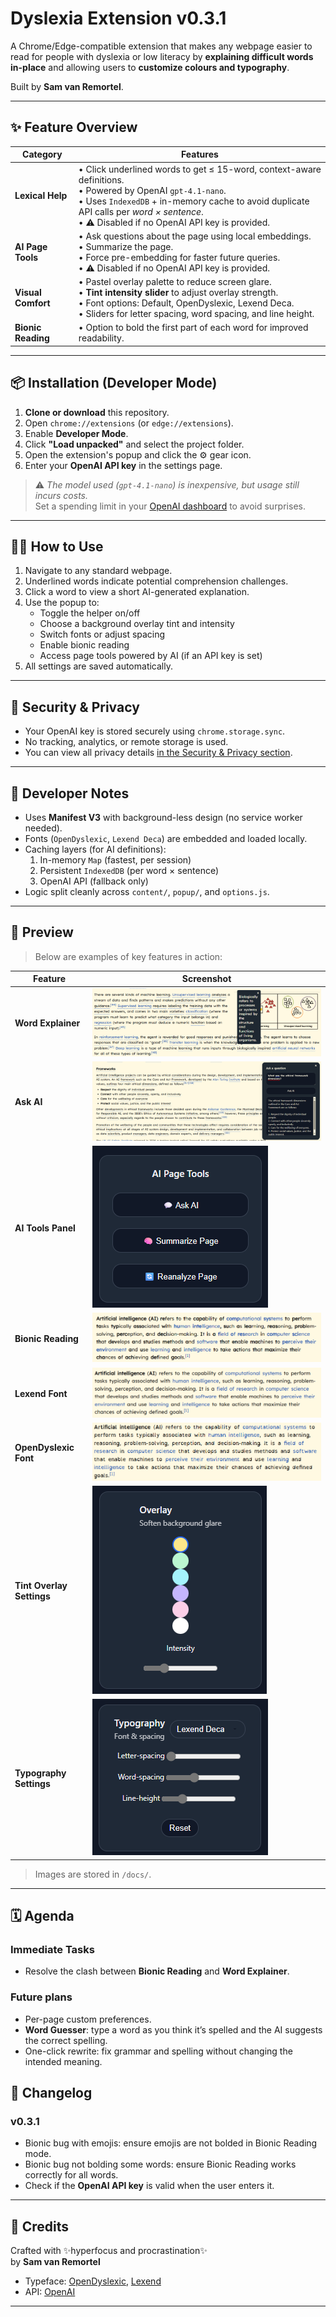 # Dyslexia Extension v0.3.1

A Chrome/Edge-compatible extension that makes any webpage easier to read for people with dyslexia or low literacy by **explaining difficult words in-place** and allowing users to **customize colours and typography**.

Built by **Sam van Remortel**.

---

## ✨ Feature Overview

| Category          | Features |
|------------------|----------|
| **Lexical Help** | • Click underlined words to get ≤ 15-word, context-aware definitions.<br>• Powered by OpenAI `gpt-4.1-nano`.<br>• Uses `IndexedDB` + in-memory cache to avoid duplicate API calls per *word × sentence*. <br>• ⚠️ Disabled if no OpenAI API key is provided. |
| **AI Page Tools** | • Ask questions about the page using local embeddings.<br>• Summarize the page.<br>• Force pre-embedding for faster future queries.<br>• ⚠️ Disabled if no OpenAI API key is provided. |
| **Visual Comfort** | • Pastel overlay palette to reduce screen glare.<br>• **Tint intensity slider** to adjust overlay strength.<br>• Font options: Default, OpenDyslexic, Lexend Deca.<br>• Sliders for letter spacing, word spacing, and line height. |
| **Bionic Reading** | • Option to bold the first part of each word for improved readability. |

---

## 📦 Installation (Developer Mode)

1. **Clone or download** this repository.
2. Open `chrome://extensions` (or `edge://extensions`).
3. Enable **Developer Mode**.
4. Click **"Load unpacked"** and select the project folder.
5. Open the extension's popup and click the ⚙️ gear icon.
6. Enter your **OpenAI API key** in the settings page.

> ⚠️ *The model used (`gpt-4.1-nano`) is inexpensive, but usage still incurs costs.*  
> Set a spending limit in your [OpenAI dashboard](https://platform.openai.com/account/billing/limits) to avoid surprises.

---

## 🧑‍🏫 How to Use

1. Navigate to any standard webpage.
2. Underlined words indicate potential comprehension challenges.
3. Click a word to view a short AI-generated explanation.
4. Use the popup to:
   * Toggle the helper on/off
   * Choose a background overlay tint and intensity
   * Switch fonts or adjust spacing
   * Enable bionic reading
   * Access page tools powered by AI (if an API key is set)
5. All settings are saved automatically.

---

## 🔐 Security & Privacy

* Your OpenAI key is stored securely using `chrome.storage.sync`.
* No tracking, analytics, or remote storage is used.
* You can view all privacy details [in the Security & Privacy section](./security.html).

---

## 🔧 Developer Notes

* Uses **Manifest V3** with background-less design (no service worker needed).
* Fonts (`OpenDyslexic`, `Lexend Deca`) are embedded and loaded locally.
* Caching layers (for AI definitions):
  1. In-memory `Map` (fastest, per session)
  2. Persistent `IndexedDB` (per word × sentence)
  3. OpenAI API (fallback only)
* Logic split cleanly across `content/`, `popup/`, and `options.js`.

---

## 📸 Preview

> Below are examples of key features in action:

| Feature | Screenshot |
|--------|------------|
| **Word Explainer** | ![Word Explainer](docs/Word%20Explainer.png) |
| **Ask AI** | ![Ask AI](docs/Ask%20AI.png) |
| **AI Tools Panel** | ![AI Tools](docs/AI%20Tools.png) |
| **Bionic Reading** | ![Bionic Reading](docs/Bionic%20Reading.png) |
| **Lexend Font** | ![Lexend Font](docs/Lexend%20Font.png) |
| **OpenDyslexic Font** | ![OpenDyslexic Font](docs/OpenDyslexic%20Font.png) |
| **Tint Overlay Settings** | ![Tint Overlay Settings](docs/Tint%20overlay%20Settings.png) |
| **Typography Settings** | ![Typography Settings](docs/Typography%20Settings.png) |

> Images are stored in `/docs/`. 

---

## 🗓️ Agenda

### Immediate Tasks

* Resolve the clash between **Bionic Reading** and **Word Explainer**.

### Future plans

* Per-page custom preferences.
* **Word Guesser**: type a word as you think it’s spelled and the AI suggests the correct spelling.
* One-click rewrite: fix grammar and spelling without changing the intended meaning.

## 📝 Changelog

### v0.3.1
* Bionic bug with emojis: ensure emojis are not bolded in Bionic Reading mode.
* Bionic bug not bolding some words: ensure Bionic Reading works correctly for all words.
* Check if the **OpenAI API key** is valid when the user enters it.


---

## 🙏 Credits

Crafted with ✨hyperfocus and procrastination✨  
by **Sam van Remortel**

* Typeface: [OpenDyslexic](https://opendyslexic.org/), [Lexend](https://www.lexend.com/)
* API: [OpenAI](https://platform.openai.com/)

---

